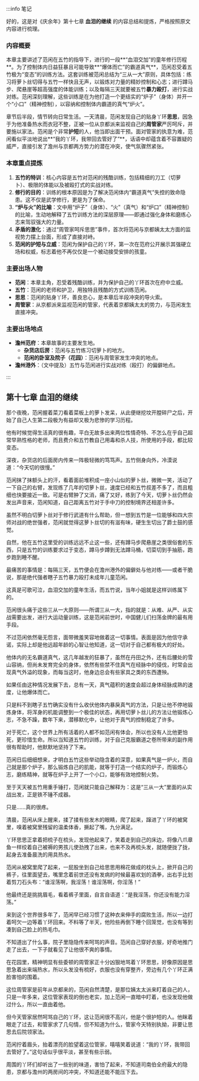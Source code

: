 :::info 笔记

好的，这是对《庆余年》第十七章 **血泪的继续** 的内容总结和提炼，严格按照原文内容进行梳理。

### 内容概要

本章主要讲述了范闲在五竹的指导下，进行的一段**“血泪交加”的童年修行历程**。为了控制体内日益狂暴且可能导致**“爆体而亡”的霸道真气**，范闲忍受着五竹极为“变态”的训练方法。这套训练被范闲总结为“三从一大”原则，具体包括：练习将萝卜丝切得与五竹一样快且无声，以锻炼对力量的精妙控制和心志；进行蹲马步、爬悬崖等超高强度的体能训练；以及每隔三天就要被五竹**暴力殴打**，进行实战对练。范闲深刻理解，这些训练是在为他打造一个更结实的“炉子”（身体）并开一个“小口”（精神控制），以容纳和控制体内霸道的真气“炉火”。

章节后半段，情节转向日常生活。一天清晨，范闲发现自己的贴身丫环**思思**，因急于为他准备热水而衣冠不整，正被一位从京都派来监视自己的**周管家**严厉呵斥，并要施以家法。范闲是个非常**护短**的人，他当即出面干预。面对管家的执意为难，范闲看似平淡地说出**“我的丫环，我带回去管好了”**，话语中却蕴含着不容置疑的威严，直接引发了澹州与京都两方势力的潜在冲突，使气氛骤然紧张。

### 本章重点提炼

1.  **五竹的特训**：核心内容是五竹对范闲的残酷训练，包括精细的刀工（切萝卜）、极限的体能以及被殴打式的实战对练。
2.  **修行的目的**：训练的根本原因是为了解决范闲体内“霸道真气”失控的致命隐患。这不仅是武学修行，更是为了保命。
3.  **“炉与火”的比喻**：文中用“炉子”（身体）、“火”（真气）和“炉口”（精神控制）的比喻，生动地解释了五竹训练方法的深层原理——即通过强化身体和磨练心志来驾驭强大的力量。
4.  **矛盾的激化**：通过“周管家呵斥思思”事件，首次将范闲与京都姨太太方面的监视势力摆上台面，形成了直接对峙。
5.  **范闲的护短与立威**：范闲为保护自己的丫环，第一次在范府公开展示其强硬立场和权威，标志着他不再仅仅是一个被动接受安排的孩童。

### 主要出场人物

*   **范闲**：本章主角，忍受着残酷训练，并为保护自己的丫环首次在府中立威。
*   **五竹**：范闲的老师和护卫，用独特且残酷的方式训练范闲。
*   **思思**：范闲的贴身丫环，善良忠心，是本章后半段冲突的导火索。
*   **周管家**：从京都派来监视范闲的管家，代表着京都姨太太的势力，与范闲发生直接冲突。

### 主要出场地点

*   **澹州范府**：本章故事的主要发生地。
    *   **杂货店后房**：范闲与五竹练习切萝卜的地方。
    *   **范闲的卧室及院子（花园）**：范闲与周管家发生冲突的地点。
*   **澹州港外**：（文中提及）五竹与范闲进行实战对练（殴打）的偏僻地点。

:::

## 第十七章 **血泪的继续**

那个夜晚，范闲握着菜刀看着菜板上的萝卜发呆，从此便继挖坟开膛碎尸之后，开始了自己人生第二段极为有益却又极为悲惨的学习历程。

他有时候觉得生活真的很有趣，平白无故多出来两位性情奇特、不怎么在乎自己超常早熟性格的老师，而且费介和五竹教自己用毒和杀人技，所使用的手段，都比较变态。

深夜，杂货店的后面房内传来一阵极轻微的笃笃声。五竹侧身向外，冷漠说道：“今天切的很慢。”

范闲抹了抹额头上的汗，看着面前堆积成一座小山似的萝卜丝，微微一笑，活动了一下自己的右臂，发现练了几年的切萝卜丝，速度已经和五竹叔差不多了，而且粗细也快要接近一致。可是右臂肿了又消，痛了又好，练到了今天，切萝卜丝仍然会发出声音来，范闲知道，自己距离五竹对于手中刀的控制境界还相差许多。

虽然不明白切萝卜丝对于修行武道有什么帮助，但一想到五竹是一位能够和四大宗师对战的绝世强者，范闲就觉得这萝卜丝切的有滋有味，硬生生切出了爵士鼓的感觉。

自然，他在五竹这里受的训练远远不止这一些，还有蹲马步爬悬崖之类很俗套的东西，只是五竹的训练要求过于变态，蹲马步蹲到无法蹲马桶，切菜切到手抽筋，跑步跑到睡不醒。

最痛苦的事情是：每隔三天，五竹便会在澹州港外的偏僻处与他对练——或者干脆说，那是绝代强者瞎子五竹暴力殴打未成年儿童范闲。

这真是可歌可泣，血泪交加的童年生活，而五竹说，当年小姐就是这样训练属下的。

范闲很头痛于这些三从一大原则——所谓三从一大，指的就是：从难、从严、从实战需要出发，进行大运动量训练，这是范闲前世时，中国健儿们扫荡金牌的最有用手段。

不过范闲依然毫无怨言，面带微羞笑容地做着这一切事情。表面是因为他信守承诺，实际上却是他远超年龄的心智让他知道，这一切对于自己都有极大的好处。

他体内的无名霸道真气，这几年越发的狂暴了，虽然在丹田之外，还有后腰处的雪山容纳，但尚未发育完全的身体，依然有些禁不住真气在经脉中的侵伐，时常会出现真气外溢的现象，而每当这时，他身边总会有些家具之类的东西遭殃。

如果任由这种情况发展下去，总有一天，真气蕴积的速度会超过身体经脉成熟的速度，让他爆体而亡。

只是料不到瞎子五竹确实没有什么收伏他体内暴戾真气的方法，只是让他不停地锻炼身体，将浑身的机能调整到一个极佳的状态，再用切萝卜丝儿的方法让他锻炼心志，不急不躁，数年下来，潜移默化中，让他对于真气的控制稳定了许多。

对于死亡，这个世界上所有活着的人都不如范闲有体会，所以也没有人比他更怕死，更珍惜生命。所以当知道五竹的训练，对于自己克服霸道之卷所带来的副作用很有帮助时，他默默地坚持了下来。

范闲日后细细想来，才明白五竹这些举动隐含着的深意，如果真气是一炉火，而自己就是那个炉子，那么锻炼自己的肌能，就等于打造一个结实的炉子，而锻炼心志，磨练精神，就等在炉子上开了一个小口，能够有效地控制火势。

至于天天被五竹用重手锤打，范闲就只能自己解释为：这是“三从一大”里面的从实战出发，正是铁不锤不成器。

只是……真的很疼。

清晨，范闲从床上醒来，揉了揉有些发木的眼睛，爬了起来，蹿进了丫环的被窝里，嗅着被窝里残留的温柔体香，撅起了嘴，九分满足。

丫环思思正拿着把梳子在梳头，发现他起来了，笑着走到自己的床边，将像八爪章鱼一样绞着自己被褥的男孩儿使劲拽了出来，也来不及再梳头发，就随便拢了拢，起身去准备晨洗的用具热水。

范闲从被窝里爬了起来，一屁股坐到自己给思思用棉花做成的枕头上，掀开自己的裤子，往里面望去，嘴里念着前世还没有发病的时候最喜欢划的酒拳，出右手比划着剪刀石头布：“谁淫荡啊，我淫荡！谁淫荡啊，你淫荡！”

他最终还是挑挑眉毛，看着裤子里面，自言自语道：“是我淫荡，你还没有能力淫荡。”

来到这个世界很多年了，范闲早已经习惯了这种衣来伸手的腐败生活，所以一边打着呵欠一边等着丫环回来。不料等了半天，他险些再倒下睡个回笼觉，也没有等到凑到自己脸上的热毛巾。

不知道出了什么事，院子里隐隐传来呵骂的声音。范闲自己穿好衣服，好奇地推门走了出去，一下子就看见了让他很不爽的事情。

在花园里，精神明显有些委顿的周管家正十分凶狠地骂着丫环思思，好像原因是思思急着出来端热水，所以头发没有梳好，衣服也没有穿整齐，旁边有几个丫环正满脸害怕的围着。

这位周管家是前年从京都来的，范闲自然清楚，是那位姨太太派来盯着自己的人，只是一年多来，这位管家表现的倒也老实，加上范闲一直暗中盯着，也没发现他做过什么，所以一直由着他。

但今天管家居然呵骂自己的丫环，这让范闲很不高兴，他是个很护短的人。他眯着眼走了过去，和管家求了几句情，但不知道为什么，管家今天特别执拗，非要让思思去后院领家法。

范闲拧着眉头，抬着漂亮的脸望着这位管家，嘻嘻笑着说道：“我的丫环，我带回去管好了。”这句话似乎很平淡，甚至有些示弱。

周围的丫环们却听出了一些别的味道，害怕了起来，不知道司南伯全府最大的隐患，京都与澹州的两房间的冲突，不知道还能不能压下去。

